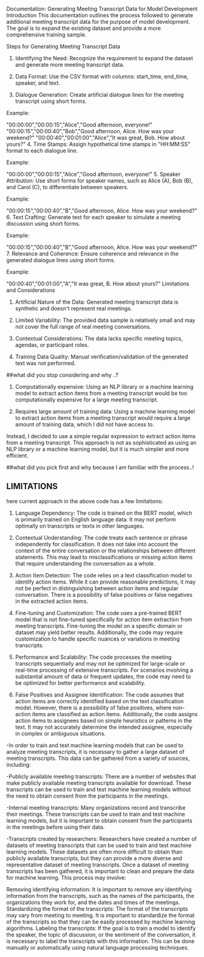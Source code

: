 Documentation: Generating Meeting Transcript Data for Model Development
Introduction
This documentation outlines the process followed to generate additional meeting transcript data for the purpose of model development. The goal is to expand the existing dataset and provide a more comprehensive training sample.

Steps for Generating Meeting Transcript Data
1. Identifying the Need: Recognize the requirement to expand the dataset and generate more meeting transcript data.

2. Data Format: Use the CSV format with columns: start_time, end_time, speaker, and text.

3. Dialogue Generation: Create artificial dialogue lines for the meeting transcript using short forms.

Example:

"00:00:00","00:00:15","Alice","Good afternoon, everyone!"
"00:00:15","00:00:40","Bob","Good afternoon, Alice. How was your weekend?"
"00:00:40","00:01:00","Alice","It was great, Bob. How about yours?"
4. Time Stamps: Assign hypothetical time stamps in "HH:MM:SS" format to each dialogue line.

Example:

"00:00:00","00:00:15","Alice","Good afternoon, everyone!"
5. Speaker Attribution: Use short forms for speaker names, such as Alice (A), Bob (B), and Carol (C), to differentiate between speakers.

Example:

"00:00:15","00:00:40","B","Good afternoon, Alice. How was your weekend?"
6. Text Crafting: Generate text for each speaker to simulate a meeting discussion using short forms.

Example:

"00:00:15","00:00:40","B","Good afternoon, Alice. How was your weekend?"
7. Relevance and Coherence: Ensure coherence and relevance in the generated dialogue lines using short forms.

Example:

"00:00:40","00:01:00","A","It was great, B. How about yours?"
Limitations and Considerations
1. Artificial Nature of the Data: Generated meeting transcript data is synthetic and doesn't represent real meetings.

2. Limited Variability: The provided data sample is relatively small and may not cover the full range of real meeting conversations.

3. Contextual Considerations: The data lacks specific meeting topics, agendas, or participant roles.

4. Training Data Quality: Manual verification/validation of the generated text was not performed.

##what did you stop considering and why ..?

1. Computationally expensive: Using an NLP library or a machine learning model to extract action items from a meeting transcript would be too computationally expensive for a large meeting transcript.

2. Requires large amount of training data: Using a machine learning model to extract action items from a meeting transcript would require a large amount of training data, which I did not have access to.

Instead, I decided to use a simple regular expression to extract action items from a meeting transcript. This approach is not as sophisticated as using an NLP library or a machine learning model, but it is much simpler and more efficient.

##what did you pick first and why 
because I am familiar with the process..!

## LIMITATIONS

here current approach in the above code has a few limitations:

1. Language Dependency: The code is trained on the BERT model, which is primarily trained on English language data. It may not perform optimally on transcripts or texts in other languages.

2. Contextual Understanding: The code treats each sentence or phrase independently for classification. It does not take into account the context of the entire conversation or the relationships between different statements. This may lead to misclassifications or missing action items that require understanding the conversation as a whole.

3. Action Item Detection: The code relies on a text classification model to identify action items. While it can provide reasonable predictions, it may not be perfect in distinguishing between action items and regular conversation. There is a possibility of false positives or false negatives in the extracted action items.

4. Fine-tuning and Customization: The code uses a pre-trained BERT model that is not fine-tuned specifically for action item extraction from meeting transcripts. Fine-tuning the model on a specific domain or dataset may yield better results. Additionally, the code may require customization to handle specific nuances or variations in meeting transcripts.

5. Performance and Scalability: The code processes the meeting transcripts sequentially and may not be optimized for large-scale or real-time processing of extensive transcripts. For scenarios involving a substantial amount of data or frequent updates, the code may need to be optimized for better performance and scalability.

6. False Positives and Assignee Identification: The code assumes that action items are correctly identified based on the text classification model. However, there is a possibility of false positives, where non-action items are classified as action items. Additionally, the code assigns action items to assignees based on simple heuristics or patterns in the text. It may not accurately determine the intended assignee, especially in complex or ambiguous situations.

-In order to train and test machine learning models that can be used to analyze meeting transcripts, it is necessary to gather a large dataset of meeting transcripts. This data can be gathered from a variety of sources, including:

-Publicly available meeting transcripts: There are a number of websites that make publicly available meeting transcripts available for download. These transcripts can be used to train and test machine learning models without the need to obtain consent from the participants in the meetings.

-Internal meeting transcripts: Many organizations record and transcribe their meetings. These transcripts can be used to train and test machine learning models, but it is important to obtain consent from the participants in the meetings before using their data.

-Transcripts created by researchers: Researchers have created a number of datasets of meeting transcripts that can be used to train and test machine learning models. These datasets are often more difficult to obtain than publicly available transcripts, but they can provide a more diverse and representative dataset of meeting transcripts.
Once a dataset of meeting transcripts has been gathered, it is important to clean and prepare the data for machine learning. This process may involve:

Removing identifying information: It is important to remove any identifying information from the transcripts, such as the names of the participants, the organizations they work for, and the dates and times of the meetings.
Standardizing the format of the transcripts: The format of the transcripts may vary from meeting to meeting. It is important to standardize the format of the transcripts so that they can be easily processed by machine learning algorithms.
Labeling the transcripts: If the goal is to train a model to identify the speaker, the topic of discussion, or the sentiment of the conversation, it is necessary to label the transcripts with this information. This can be done manually or automatically using natural language processing techniques.